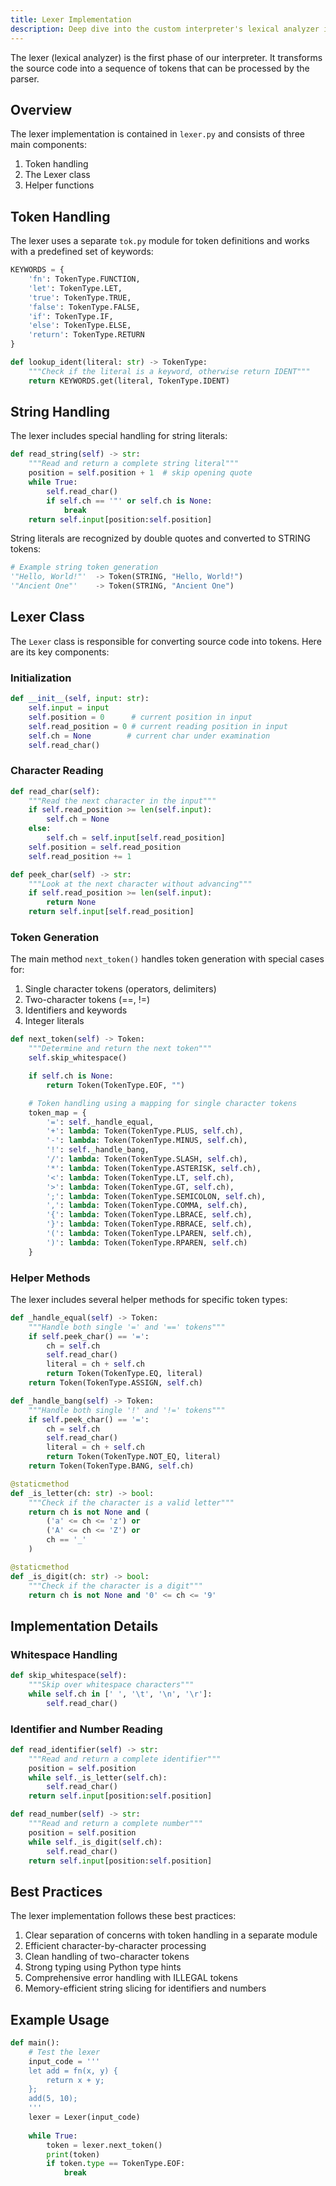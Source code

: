 ```yaml
---
title: Lexer Implementation
description: Deep dive into the custom interpreter's lexical analyzer implementation
---
```


The lexer (lexical analyzer) is the first phase of our interpreter. It transforms the source code into a sequence of tokens that can be processed by the parser.

## Overview

The lexer implementation is contained in `lexer.py` and consists of three main components:

1. Token handling
2. The Lexer class
3. Helper functions

## Token Handling

The lexer uses a separate `tok.py` module for token definitions and works with a predefined set of keywords:

```python
KEYWORDS = {
    'fn': TokenType.FUNCTION,
    'let': TokenType.LET,
    'true': TokenType.TRUE,
    'false': TokenType.FALSE,
    'if': TokenType.IF,
    'else': TokenType.ELSE,
    'return': TokenType.RETURN
}

def lookup_ident(literal: str) -> TokenType:
    """Check if the literal is a keyword, otherwise return IDENT"""
    return KEYWORDS.get(literal, TokenType.IDENT)
```

## String Handling

The lexer includes special handling for string literals:

```python
def read_string(self) -> str:
    """Read and return a complete string literal"""
    position = self.position + 1  # skip opening quote
    while True:
        self.read_char()
        if self.ch == '"' or self.ch is None:
            break
    return self.input[position:self.position]
```

String literals are recognized by double quotes and converted to STRING tokens:

```python
# Example string token generation
'"Hello, World!"'  -> Token(STRING, "Hello, World!")
'"Ancient One"'    -> Token(STRING, "Ancient One")
```

## Lexer Class

The `Lexer` class is responsible for converting source code into tokens. Here are its key components:

### Initialization

```python
def __init__(self, input: str):
    self.input = input
    self.position = 0      # current position in input
    self.read_position = 0 # current reading position in input
    self.ch = None        # current char under examination
    self.read_char()
```

### Character Reading

```python
def read_char(self):
    """Read the next character in the input"""
    if self.read_position >= len(self.input):
        self.ch = None
    else:
        self.ch = self.input[self.read_position]
    self.position = self.read_position
    self.read_position += 1

def peek_char(self) -> str:
    """Look at the next character without advancing"""
    if self.read_position >= len(self.input):
        return None
    return self.input[self.read_position]
```

### Token Generation

The main method `next_token()` handles token generation with special cases for:

1. Single character tokens (operators, delimiters)
2. Two-character tokens (==, !=)
3. Identifiers and keywords
4. Integer literals

```python
def next_token(self) -> Token:
    """Determine and return the next token"""
    self.skip_whitespace()

    if self.ch is None:
        return Token(TokenType.EOF, "")

    # Token handling using a mapping for single character tokens
    token_map = {
        '=': self._handle_equal,
        '+': lambda: Token(TokenType.PLUS, self.ch),
        '-': lambda: Token(TokenType.MINUS, self.ch),
        '!': self._handle_bang,
        '/': lambda: Token(TokenType.SLASH, self.ch),
        '*': lambda: Token(TokenType.ASTERISK, self.ch),
        '<': lambda: Token(TokenType.LT, self.ch),
        '>': lambda: Token(TokenType.GT, self.ch),
        ';': lambda: Token(TokenType.SEMICOLON, self.ch),
        ',': lambda: Token(TokenType.COMMA, self.ch),
        '{': lambda: Token(TokenType.LBRACE, self.ch),
        '}': lambda: Token(TokenType.RBRACE, self.ch),
        '(': lambda: Token(TokenType.LPAREN, self.ch),
        ')': lambda: Token(TokenType.RPAREN, self.ch)
    }
```

### Helper Methods

The lexer includes several helper methods for specific token types:

```python
def _handle_equal(self) -> Token:
    """Handle both single '=' and '==' tokens"""
    if self.peek_char() == '=':
        ch = self.ch
        self.read_char()
        literal = ch + self.ch
        return Token(TokenType.EQ, literal)
    return Token(TokenType.ASSIGN, self.ch)

def _handle_bang(self) -> Token:
    """Handle both single '!' and '!=' tokens"""
    if self.peek_char() == '=':
        ch = self.ch
        self.read_char()
        literal = ch + self.ch
        return Token(TokenType.NOT_EQ, literal)
    return Token(TokenType.BANG, self.ch)

@staticmethod
def _is_letter(ch: str) -> bool:
    """Check if the character is a valid letter"""
    return ch is not None and (
        ('a' <= ch <= 'z') or 
        ('A' <= ch <= 'Z') or 
        ch == '_'
    )

@staticmethod
def _is_digit(ch: str) -> bool:
    """Check if the character is a digit"""
    return ch is not None and '0' <= ch <= '9'
```

## Implementation Details

### Whitespace Handling

```python
def skip_whitespace(self):
    """Skip over whitespace characters"""
    while self.ch in [' ', '\t', '\n', '\r']:
        self.read_char()
```

### Identifier and Number Reading

```python
def read_identifier(self) -> str:
    """Read and return a complete identifier"""
    position = self.position
    while self._is_letter(self.ch):
        self.read_char()
    return self.input[position:self.position]

def read_number(self) -> str:
    """Read and return a complete number"""
    position = self.position
    while self._is_digit(self.ch):
        self.read_char()
    return self.input[position:self.position]
```

## Best Practices

The lexer implementation follows these best practices:

1. Clear separation of concerns with token handling in a separate module
2. Efficient character-by-character processing
3. Clean handling of two-character tokens
4. Strong typing using Python type hints
5. Comprehensive error handling with ILLEGAL tokens
6. Memory-efficient string slicing for identifiers and numbers

## Example Usage

```python
def main():
    # Test the lexer
    input_code = '''
    let add = fn(x, y) { 
        return x + y; 
    }; 
    add(5, 10);
    '''
    lexer = Lexer(input_code)
    
    while True:
        token = lexer.next_token()
        print(token)
        if token.type == TokenType.EOF:
            break
```